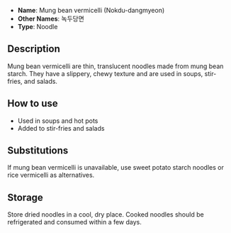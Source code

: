 - **Name**: Mung bean vermicelli (Nokdu-dangmyeon)
- **Other Names**: 녹두당면
- **Type**: Noodle

## Description

Mung bean vermicelli are thin, translucent noodles made from mung bean starch. They have a slippery, chewy texture and are used in soups, stir-fries, and salads.

## How to use

- Used in soups and hot pots
- Added to stir-fries and salads

## Substitutions

If mung bean vermicelli is unavailable, use sweet potato starch noodles or rice vermicelli as alternatives.

## Storage

Store dried noodles in a cool, dry place. Cooked noodles should be refrigerated and consumed within a few days. 